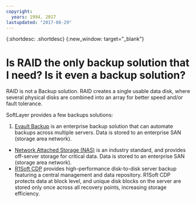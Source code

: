 ```yaml
---
copyright:
  years: 1994, 2017
lastupdated: "2017-08-29"
---
```


{:shortdesc: .shortdesc}
{:new_window: target="_blank"}

# Is RAID the only backup solution that I need? Is it even a backup solution?

RAID is not a Backup solution.  RAID creates a single usable data disk, where several physical disks are combined into an array for better speed and/or fault tolerance.

SoftLayer provides a few backups solutions:

1. [Evault Backup](/infrastructure/backup/index.html) is an enterprise backup solution that can automate backups across multiple servers. Data is stored to an enterprise SAN (storage area network).
* [Network Attached Storage (NAS)](/infrastructure/network-attached-storage/nas.html) is an industry standard, and provides off-server storage for critical data. Data is stored to an enterprise SAN (storage area network).
* [R1Soft CDP](../infrastructure/backup/r1soft.html) provides high-performance disk-to-disk server backup featuring a central management and data repository. R1Soft CDP protects data at block level, and unique disk blocks on the server are stored only once across all recovery points, increasing storage efficiency.
